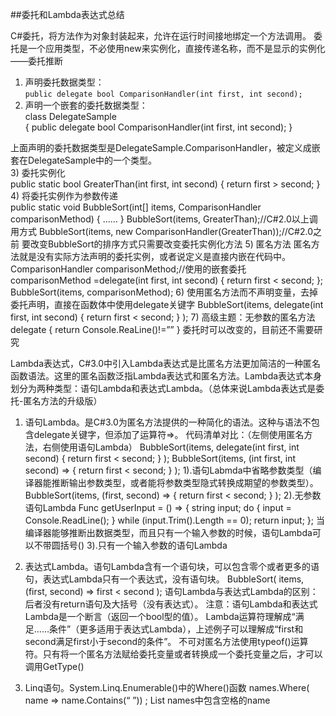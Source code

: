 ##委托和Lambda表达式总结   

C#委托，将方法作为对象封装起来，允许在运行时间接地绑定一个方法调用。
委托是一个应用类型，不必使用new来实例化，直接传递名称，而不是显示的实例化——委托推断   
1)	声明委托数据类型：   
`public delegate bool ComparisonHandler(int first, int second);`    
2)	声明一个嵌套的委托数据类型：    
class DelegateSample   
{
    public delegate bool ComparisonHandler(int first, int second);
}   

上面声明的委托数据类型是DelegateSample.ComparisonHandler，被定义成嵌套在DelegateSample中的一个类型。    
3)	委托实例化   
public static bool GreaterThan(int first, int second)
{
            return first > second;
}
4)	将委托实例作为参数传递    
public static void BubbleSort(int[] items, ComparisonHandler comparisonMethod)
{ …… }
BubbleSort(items, GreaterThan);//C#2.0以上调用方式
BubbleSort(items, new ComparisonHandler(GreaterThan));//C#2.0之前
要改变BubbleSort的排序方式只需要改变委托实例化方法
5)	匿名方法
匿名方法就是没有实际方法声明的委托实例，或者说定义是直接内嵌在代码中。           
ComparisonHandler comparisonMethod;//使用的嵌套委托
comparisonMethod =delegate(int first, int second)
{
return first < second;
};
BubbleSort(items, comparisonMethod);
6)	使用匿名方法而不声明变量，去掉委托声明，直接在函数体中使用delegate关键字
BubbleSort(items, 
delegate(int first, int second)
 {
         return first < second;
}
);
7)	高级主题：无参数的匿名方法
delegate { return Console.ReaLine()!=”” }
委托时可以改变的，目前还不需要研究

Lambda表达式，C#3.0中引入Lambda表达式是比匿名方法更加简洁的一种匿名函数语法。这里的匿名函数泛指Lambda表达式和匿名方法。Lambda表达式本身划分为两种类型：语句Lambda和表达式Lambda。（总体来说Lambda表达式是委托-匿名方法的升级版）
1.	语句Lambda。是C#3.0为匿名方法提供的一种简化的语法。这种与语法不包含delegate关键字，但添加了运算符=>。
代码清单对比：（左侧使用匿名方法，右侧使用语句Lambda）
BubbleSort(items,
delegate(int first, int second)
{
return first < second;
}
);	BubbleSort(items,
 (int first, int second) =>
{
 return first < second;
}
);
1).语句Labmda中省略参数类型（编译器能推断输出参数类型，或者能将参数类型隐式转换成期望的参数类型）。
BubbleSort(items, 
(first, second) =>
{
 return first < second;
} 
);
2).无参数语句Lambda
Func<string> getUserInput =
() =>
{
string input;
do
{
    input = Console.ReadLine();
} while (input.Trim().Length == 0);
  return input;
};
当编译器能够推断出数据类型，而且只有一个输入参数的时候，语句Lambda可以不带圆括号()
3).只有一个输入参数的语句Lambda
2.	表达式Lambda。语句Lambda含有一个语句块，可以包含零个或者更多的语句，表达式Lambda只有一个表达式，没有语句块。
BubbleSort( items, (first, second) => first < second );
语句Lambda与表达式Lambda的区别：后者没有return语句及大括号（没有表达式）。
注意：语句Lambda和表达式Lambda是一个断言（返回一个bool型的值）。
Lambda运算符理解成“满足……条件”（更多适用于表达式Lambda），上述例子可以理解成“first和second满足first小于second的条件”。
不可对匿名方法使用typeof()运算符。只有将一个匿名方法赋给委托变量或者转换成一个委托变量之后，才可以调用GetType()

3.	Linq语句。System.Linq.Enumerable()中的Where()函数
names.Where( name => name.Contains(“ ”)) ;
List names中包含空格的name
